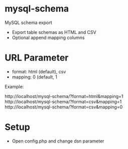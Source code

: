 # mysql-schema
MySQL schema export


* Export table schemas as HTML and CSV
* Optional append mapping columns
 
# URL Parameter

* format: html (default), csv
* mapping: 0 (default, 1

Example:

http://localhost/mysql-schema/?format=html&mapping=1  
http://localhost/mysql-schema/?format=csv&mapping=1  
http://localhost/mysql-schema/?format=csv&mapping=0  

# Setup

* Open config.php and change dsn parameter
